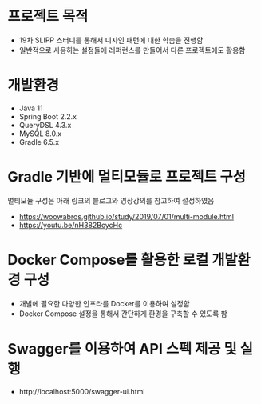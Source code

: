 # 프로젝트 목적
- 19차 SLIPP 스터디를 통해서 디자인 패턴에 대한 학습을 진행함
- 일반적으로 사용하는 설정들에 레퍼런스를 만들어서 다른 프로젝트에도 활용함

# 개발환경
- Java 11
- Spring Boot 2.2.x
- QueryDSL 4.3.x
- MySQL 8.0.x
- Gradle 6.5.x

# Gradle 기반에 멀티모듈로 프로젝트 구성
멀티모듈 구성은 아래 링크의 블로그와 영상강의를 참고하여 설정하였음
- https://woowabros.github.io/study/2019/07/01/multi-module.html
- https://youtu.be/nH382BcycHc

# Docker Compose를 활용한 로컬 개발환경 구성
- 개발에 필요한 다양한 인프라를 Docker를 이용하여 설정함
- Docker Compose 설정을 통해서 간단하게 환경을 구축할 수 있도록 함

# Swagger를 이용하여 API 스펙 제공 및 실행
- http://localhost:5000/swagger-ui.html
